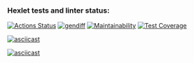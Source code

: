 ### Hexlet tests and linter status:

[![Actions Status](https://github.com/ilrosch/frontend-project-46/actions/workflows/hexlet-check.yml/badge.svg)](https://github.com/ilrosch/frontend-project-46/actions)
[![gendiff](https://github.com/ilrosch/frontend-project-46/actions/workflows/gendiff.yml/badge.svg)](https://github.com/ilrosch/frontend-project-46/actions/workflows/gendiff.yml)
[![Maintainability](https://api.codeclimate.com/v1/badges/279316b8b384530838c1/maintainability)](https://codeclimate.com/github/ilrosch/frontend-project-46/maintainability)
[![Test Coverage](https://api.codeclimate.com/v1/badges/279316b8b384530838c1/test_coverage)](https://codeclimate.com/github/ilrosch/frontend-project-46/test_coverage)

[![asciicast](https://asciinema.org/a/0u7HEofrCXzYlVHoZkk4OkMII.svg)](https://asciinema.org/a/0u7HEofrCXzYlVHoZkk4OkMII)

[![asciicast](https://asciinema.org/a/N8eNa4G9AuFX0EF5atg90sQ35.svg)](https://asciinema.org/a/N8eNa4G9AuFX0EF5atg90sQ35)
